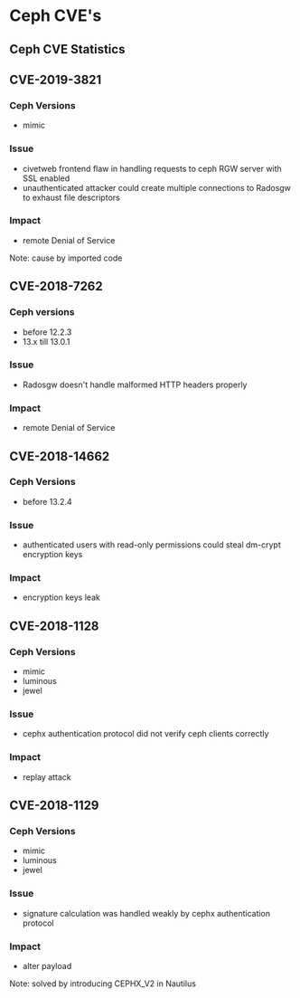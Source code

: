 <!-- .slide: data-state="section-break" id="section-break-3.1" data-timing="10s" -->
# Ceph CVE's


<!-- .slide: data-state="normal" id="ceph-CVEs-0" data-timing="20s" data-menu-title="CVE-Stats" -->
## Ceph CVE Statistics

<canvas data-chart="bar">
<!--
{
 "data" : {
     "labels": ["2013", "2014", "2015", "2016", "2017", "2018", "2019"],

     "datasets": [
         {
             "data": [1, 3, 5, 6, 3, 8, 1],
             "backgroundColor": [
                 "rgba(166, 206, 227, 0.6)",
                 "rgba(31, 120, 180, 0.6)",
                 "rgba(178, 223, 138, 0.6)",
                 "rgba(51, 160, 44, 0.6)",
                 "rgba(251, 154, 153, 0.6)",
                 "rgba(227, 26, 28, 0.6)",
                 "rgba(253, 191, 111, 0.6)"]
         }
     ]
 },
 "options": {
     "animateScale": "true",
     "responsive": "true",
     "legend": {
           "display": 0
     },
     "plugins": {
         "datalabels": {
             "align": "end",
             "anchor": "end",
             "display": 1
         }
     },
     "scales": {
         "yAxes": [{
             "gridLines": {
                 "color": "rgba(0, 0, 0, 0)"
             },
             "ticks": {
                 "display": 0,
		 "min": 0,
		 "max": 9
             },
             "scaleLabel": {
                 "display": 1,
                 "labelString": "number of CVE's"
             }
         }],
         "xAxes": [{
             "gridLines": {
                 "color": "rgba(0, 0, 0, 0)"
             }
         }]
    }
 }
}
-->
</canvas>


<!-- .slide: data-state="normal" id="ceph-CVEs-0" data-timing="20s" data-menu-title="CVE-2019-3821" -->
## CVE-2019-3821

### Ceph Versions
* mimic

### Issue
* civetweb frontend flaw in handling requests to ceph RGW server with SSL enabled
* unauthenticated attacker could create multiple connections to Radosgw to exhaust file descriptors

### Impact
* remote Denial of Service

Note: cause by imported code


<!-- .slide: data-state="normal" id="ceph-CVEs-1" data-timing="20s" data-menu-title="CVE-2018-7262" -->
## CVE-2018-7262

### Ceph versions
* before 12.2.3
* 13.x till 13.0.1

### Issue
* Radosgw doesn't handle malformed HTTP headers properly

### Impact
* remote Denial of Service


<!-- .slide: data-state="normal" id="ceph-CVEs-2" data-timing="20s" data-menu-title="CVE-2018-14662" -->
## CVE-2018-14662

### Ceph Versions
* before 13.2.4

### Issue
* authenticated users with read-only permissions could steal dm-crypt encryption keys

### Impact
* encryption keys leak


<!-- .slide: data-state="normal" id="ceph-CVEs-3" data-timing="20s" data-menu-title="" -->
## CVE-2018-1128

### Ceph Versions
* mimic
* luminous
* jewel

### Issue
* cephx authentication protocol did not verify ceph clients correctly

### Impact
* replay attack


<!-- .slide: data-state="normal" id="ceph-CVEs-4" data-timing="20s" data-menu-title="" -->
## CVE-2018-1129

### Ceph Versions
* mimic
* luminous
* jewel

### Issue
* signature calculation was handled weakly by cephx authentication protocol

### Impact
* alter payload

Note: solved by introducing CEPHX_V2 in Nautilus

